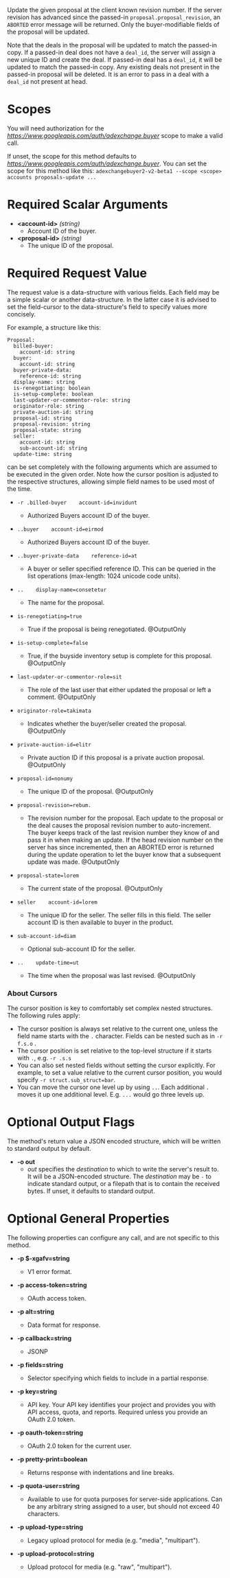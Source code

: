 Update the given proposal at the client known revision number. If the
server revision has advanced since the passed-in
`proposal.proposal_revision`, an `ABORTED` error message will be returned.
Only the buyer-modifiable fields of the proposal will be updated.

Note that the deals in the proposal will be updated to match the passed-in
copy.
If a passed-in deal does not have a `deal_id`, the server will assign a new
unique ID and create the deal.
If passed-in deal has a `deal_id`, it will be updated to match the
passed-in copy.
Any existing deals not present in the passed-in proposal will be deleted.
It is an error to pass in a deal with a `deal_id` not present at head.
# Scopes

You will need authorization for the *https://www.googleapis.com/auth/adexchange.buyer* scope to make a valid call.

If unset, the scope for this method defaults to *https://www.googleapis.com/auth/adexchange.buyer*.
You can set the scope for this method like this: `adexchangebuyer2-v2-beta1 --scope <scope> accounts proposals-update ...`
# Required Scalar Arguments
* **&lt;account-id&gt;** *(string)*
    - Account ID of the buyer.
* **&lt;proposal-id&gt;** *(string)*
    - The unique ID of the proposal.
# Required Request Value

The request value is a data-structure with various fields. Each field may be a simple scalar or another data-structure.
In the latter case it is advised to set the field-cursor to the data-structure's field to specify values more concisely.

For example, a structure like this:
```
Proposal:
  billed-buyer:
    account-id: string
  buyer:
    account-id: string
  buyer-private-data:
    reference-id: string
  display-name: string
  is-renegotiating: boolean
  is-setup-complete: boolean
  last-updater-or-commentor-role: string
  originator-role: string
  private-auction-id: string
  proposal-id: string
  proposal-revision: string
  proposal-state: string
  seller:
    account-id: string
    sub-account-id: string
  update-time: string

```

can be set completely with the following arguments which are assumed to be executed in the given order. Note how the cursor position is adjusted to the respective structures, allowing simple field names to be used most of the time.

* `-r .billed-buyer    account-id=invidunt`
    - Authorized Buyers account ID of the buyer.

* `..buyer    account-id=eirmod`
    - Authorized Buyers account ID of the buyer.

* `..buyer-private-data    reference-id=at`
    - A buyer or seller specified reference ID. This can be queried in the list
        operations (max-length: 1024 unicode code units).

* `..    display-name=consetetur`
    - The name for the proposal.
* `is-renegotiating=true`
    - True if the proposal is being renegotiated.
        @OutputOnly
* `is-setup-complete=false`
    - True, if the buyside inventory setup is complete for this proposal.
        @OutputOnly
* `last-updater-or-commentor-role=sit`
    - The role of the last user that either updated the proposal or left a
        comment.
        @OutputOnly
* `originator-role=takimata`
    - Indicates whether the buyer/seller created the proposal.
        @OutputOnly
* `private-auction-id=elitr`
    - Private auction ID if this proposal is a private auction proposal.
        @OutputOnly
* `proposal-id=nonumy`
    - The unique ID of the proposal.
        @OutputOnly
* `proposal-revision=rebum.`
    - The revision number for the proposal.
        Each update to the proposal or the deal causes the proposal revision number
        to auto-increment. The buyer keeps track of the last revision number they
        know of and pass it in when making an update. If the head revision number
        on the server has since incremented, then an ABORTED error is returned
        during the update operation to let the buyer know that a subsequent update
        was made.
        @OutputOnly
* `proposal-state=lorem`
    - The current state of the proposal.
        @OutputOnly
* `seller    account-id=lorem`
    - The unique ID for the seller. The seller fills in this field.
        The seller account ID is then available to buyer in the product.
* `sub-account-id=diam`
    - Optional sub-account ID for the seller.

* `..    update-time=ut`
    - The time when the proposal was last revised.
        @OutputOnly


### About Cursors

The cursor position is key to comfortably set complex nested structures. The following rules apply:

* The cursor position is always set relative to the current one, unless the field name starts with the `.` character. Fields can be nested such as in `-r f.s.o` .
* The cursor position is set relative to the top-level structure if it starts with `.`, e.g. `-r .s.s`
* You can also set nested fields without setting the cursor explicitly. For example, to set a value relative to the current cursor position, you would specify `-r struct.sub_struct=bar`.
* You can move the cursor one level up by using `..`. Each additional `.` moves it up one additional level. E.g. `...` would go three levels up.


# Optional Output Flags

The method's return value a JSON encoded structure, which will be written to standard output by default.

* **-o out**
    - *out* specifies the *destination* to which to write the server's result to.
      It will be a JSON-encoded structure.
      The *destination* may be `-` to indicate standard output, or a filepath that is to contain the received bytes.
      If unset, it defaults to standard output.
# Optional General Properties

The following properties can configure any call, and are not specific to this method.

* **-p $-xgafv=string**
    - V1 error format.

* **-p access-token=string**
    - OAuth access token.

* **-p alt=string**
    - Data format for response.

* **-p callback=string**
    - JSONP

* **-p fields=string**
    - Selector specifying which fields to include in a partial response.

* **-p key=string**
    - API key. Your API key identifies your project and provides you with API access, quota, and reports. Required unless you provide an OAuth 2.0 token.

* **-p oauth-token=string**
    - OAuth 2.0 token for the current user.

* **-p pretty-print=boolean**
    - Returns response with indentations and line breaks.

* **-p quota-user=string**
    - Available to use for quota purposes for server-side applications. Can be any arbitrary string assigned to a user, but should not exceed 40 characters.

* **-p upload-type=string**
    - Legacy upload protocol for media (e.g. &#34;media&#34;, &#34;multipart&#34;).

* **-p upload-protocol=string**
    - Upload protocol for media (e.g. &#34;raw&#34;, &#34;multipart&#34;).
